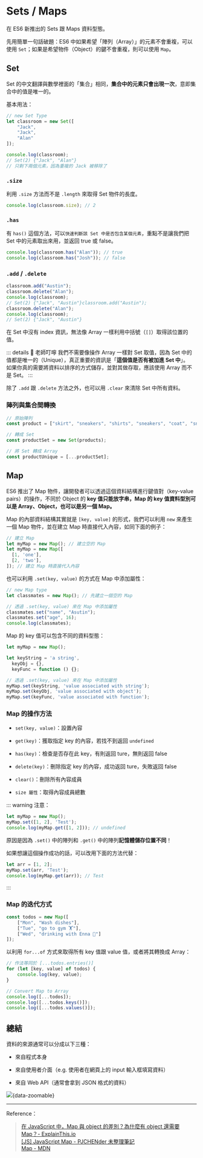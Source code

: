 # Sets / Maps

在 ES6 新推出的 Sets 跟 Maps 資料型態。 <br>

先用簡單一句話破題：ES6 中<span class="bolder">如果希望「陣列（Array）」的元素不會重複，可以使用 `Set`；如果是希望物件（Object）的鍵不會重複，則可以使用 `Map`</span>。

## Set

Set 的中文翻譯與數學裡面的「集合」相同，**集合中的元素只會出現一次**，意即集合中的值是唯一的。 <br>

基本用法：

```javascript
// new Set Type
let classroom = new Set([
    "Jack",
    "Jack",
    "Alan"
]);

console.log(classroom);
// Set(2) {"Jack", "Alan"}
// 只剩下兩個元素，因為重複的 Jack 被移除了
```

### `.size`

利用 `.size` 方法而不是 `.length` 來取得 Set 物件的長度。

```javascript
console.log(classroom.size); // 2
```

### `.has`

有 `has()` 這個方法，可以``快速判斷該 Set 中是否包含某個元素``，重點不是讓我們把 Set 中的元素取出來用，並返回 true 或 false。

```javascript
console.log(classroom.has("Alan")); // true
console.log(classroom.has("Josh")); // false
```

### `.add` / `.delete`

```javascript
classroom.add("Austin");
classroom.delete("Alan");
console.log(classroom);
// Set(2) {"Jack", "Austin"}classroom.add("Austin");
classroom.delete("Alan");
console.log(classroom);
// Set(2) {"Jack", "Austin"}
```

在 Set 中沒有 index 資訊，無法像 Array 一樣利用中括號（`[]`）取得該位置的值。

::: details 🔑 老師叮嚀
我們不需要像操作 Array 一樣對 Set 取值，因為 Set 中的值都是唯一的（Unique），真正重要的資訊是「**這個值是否有被加進 Set 中**」。 <br>
如果你真的需要將資料以排序的方式儲存，並對其做存取，應該使用 Array 而不是 Set。
:::

除了 `.add` 跟 `.delete` 方法之外，也可以用 `.clear` 來清除 Set 中所有資料。

### 陣列與集合間轉換

```javascript
// 原始陣列
const product = ["skirt", "sneakers", "shirts", "sneakers", "coat", "sneakers"];

// 轉成 Set
const productSet = new Set(products);

// 將 Set 轉成 Array
const productUnique = [...productSet];
```

## Map

ES6 推出了 Map 物件，讓開發者可以透過這個資料結構進行鍵值對（key-value pairs）的操作，不同於 Object 的 **key 值只能放字串，Map 的 key 值資料型別可以是 Array、Object，也可以是另一個 Map。** <br>

Map 的內部資料結構其實就是 `[key, value]` 的形式，我們可以利用 `new` 來產生一個 Map 物件，並在建立 Map 時直接代入內容，如同下面的例子：

```javascript
// 建立 Map
let myMap = new Map(); // 建立空的 Map
let myMap = new Map([
  [1, 'one'],
  [2, 'two'],
]); // 建立 Map 時直接代入內容
```

也可以利用 `.set(key, value)` 的方式在 Map 中添加屬性：

```javascript
// new Map type
let classmates = new Map(); // 先建立一個空的 Map

// 透過 .set(key, value) 來在 Map 中添加屬性
classmates.set("name", "Asutin");
classmates.set("age", 16);
console.log(classmates);
```

Map 的 key 值可以包含不同的資料型態：

```javascript
let myMap = new Map();

let keyString = 'a string',
  keyObj = {},
  keyFunc = function () {};

// 透過 .set(key, value) 來在 Map 中添加屬性
myMap.set(keyString, 'value associated with string');
myMap.set(keyObj, 'value associated with object');
myMap.set(keyFunc, 'value associated with function');
```

### Map 的操作方法

- `set(key, value)`：設置內容

- `get(key)`：獲取指定 key 的內容，若找不到返回 `undefined`

- `has(key)`：檢查是否存在此 key，有則返回 ture，無則返回 false

- `delete(key)`：刪除指定 key 的內容，成功返回 ture，失敗返回 false

- `clear()`：刪除所有內容成員

- `size 屬性`：取得內容成員總數

::: warning 注意：

```javascript
let myMap = new Map();
myMap.set([1, 2], 'Test');
console.log(myMap.get([1, 2])); // undefined
```

原因是因為 `.set()` 中的陣列和 `.get()` 中的陣列**記憶體儲存位置不同**！ <br>

如果想讓這個操作成功的話，可以改用下面的方法代替：

```javascript
let arr = [1, 2];
myMap.set(arr, 'Test');
console.log(myMap.get(arr)); // Test
```

:::

### Map 的迭代方式

```javascript
const todos = new Map([
    ["Mon", "Wash dishes"],
    ["Tue", "go to gym 🏋"],
    ["Wed", "drinking with Enna 🍷"]
]);
```

以利用 `for...of` 方式來取得所有 key 值跟 value 值，或者將其轉換成 Array：

```javascript
// 作法等同於 [...todos.entries()]
for (let [key, value] of todos) {
    console.log(key, value);
}

// Convert Map to Array
console.log([...todos]);
console.log([...todos.keys()]);
console.log([...todos.values()]);
```

## 總結

資料的來源通常可以分成以下三種：

- 來自程式本身

- 來自使用者介面（e.g. 使用者在網頁上的 input 輸入框填寫資料）

- 來自 Web API（通常會拿到 JSON 格式的資料）

![](/截圖%202024-01-12%20下午5.07.30.png){data-zoomable}

---

Reference：

> [在 JavaScript 中，Map 與 object 的差別？為什麼有 object 還需要 Map？- ExplainThis.io](https://www.explainthis.io/zh-hant/swe/map-vs-object) <br>
> [[JS] JavaScript Map - PJCHENder 未整理筆記](https://pjchender.dev/javascript/js-map/) <br>
> [Map - MDN](https://developer.mozilla.org/zh-TW/docs/Web/JavaScript/Reference/Global_Objects/Map)